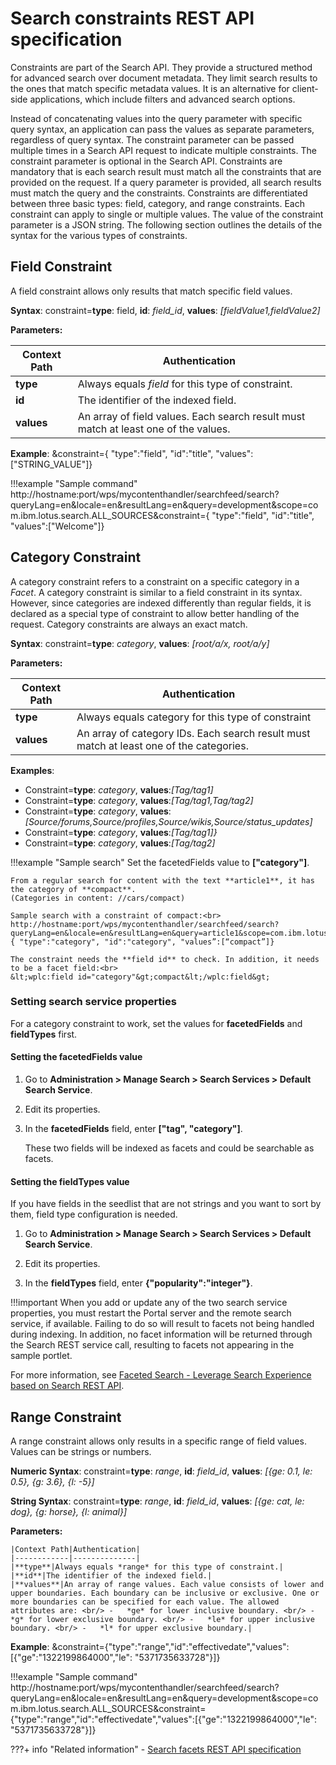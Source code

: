 # Search constraints REST API specification

Constraints are part of the Search API. They provide a structured method for advanced search over document metadata. They limit search results to the ones that match specific metadata values. It is an alternative for client-side applications, which include filters and advanced search options.

Instead of concatenating values into the query parameter with specific query syntax, an application can pass the values as separate parameters, regardless of query syntax. The constraint parameter can be passed multiple times in a Search API request to indicate multiple constraints. The constraint parameter is optional in the Search API. Constraints are mandatory that is each search result must match all the constraints that are provided on the request. If a query parameter is provided, all search results must match the query and the constraints. Constraints are differentiated between three basic types: field, category, and range constraints. Each constraint can apply to single or multiple values. The value of the constraint parameter is a JSON string. The following section outlines the details of the syntax for the various types of constraints.

## Field Constraint

A field constraint allows only results that match specific field values.

**Syntax**: constraint=**type**: field, **id**: *field_id*, **values**: *[fieldValue1,fieldValue2]*

**Parameters:**

|Context Path|Authentication|
|------------|--------------|
|**type**|Always equals *field* for this type of constraint.|
|**id**|The identifier of the indexed field.|
|**values**|An array of field values. Each search result must match at least one of the values.|

**Example**: &constraint={ "type":"field", "id":"title", "values":["STRING_VALUE"]}
 
!!!example "Sample command"
    http://hostname:port/wps/mycontenthandler/searchfeed/search?queryLang=en&locale=en&resultLang=en&query=development&scope=com.ibm.lotus.search.ALL_SOURCES&constraint={ "type":"field", "id":"title", "values":["Welcome"]}

## Category Constraint

A category constraint refers to a constraint on a specific category in a *Facet*. A category constraint is similar to a field constraint in its syntax. However, since categories are indexed differently than regular fields, it is declared as a special type of constraint to allow better handling of the request. Category constraints are always an exact match.

**Syntax**: constraint=**type**: *category*, **values**: *[root/a/x, root/a/y]*

**Parameters:**

|Context Path|Authentication|
|------------|--------------|
|**type**|Always equals category for this type of constraint|
|**values**|An array of category IDs. Each search result must match at least one of the categories.|

**Examples**:

-   Constraint=**type**: *category*, **values**:*[Tag/tag1]*
-   Constraint=**type**: *category*, **values**:*[Tag/tag1,Tag/tag2]*
-   Constraint=**type**: *category*, **values**:*[Source/forums,Source/profiles,Source/wikis,Source/status_updates]*
-   Constraint=**type**: *category*, **values**:*[Tag/tag1]}*
-   Constraint=**type**: *category*, **values**:*[Tag/tag2]*

!!!example "Sample search"
    Set the facetedFields value to **["category"]**.

    From a regular search for content with the text **article1**, it has the category of **compact**.
    (Categories in content: //cars/compact)

    Sample search with a constraint of compact:<br>
    http://hostname:port/wps/mycontenthandler/searchfeed/search?queryLang=en&locale=en&resultLang=en&query=article1&scope=com.ibm.lotus.search.ALL_SOURCES&constraint={ "type":"category", "id":"category", "values”:[“compact”]}

    The constraint needs the **field id** to check. In addition, it needs to be a facet field:<br>
    &lt;wplc:field id="category"&gt;compact&lt;/wplc:field&gt;

### Setting search service properties

For a category constraint to work, set the values for **facetedFields** and **fieldTypes** first.

#### Setting the facetedFields value

1. Go to **Administration > Manage Search > Search Services > Default Search Service**.

2. Edit its properties.

3. In the **facetedFields** field, enter **["tag", "category"]**.

    These two fields will be indexed as facets and could be searchable as facets.

#### Setting the fieldTypes value

If you have fields in the seedlist that are not strings and you want to sort by them, field type configuration is needed. 

1. Go to **Administration > Manage Search > Search Services > Default Search Service**. 

2. Edit its properties.

3. In the **fieldTypes** field, enter **{"popularity":"integer"}**.

!!!important
    When you add or update any of the two search service properties, you must restart the Portal server and the remote search service, if available. Failing to do so will result to facets not being handled during indexing. In addition, no facet information will be returned through the Search REST service call, resulting to facets not appearing in the sample portlet.

For more information, see [Faceted Search - Leverage Search Experience based on Search REST API](https://support.hcltechsw.com/csm?id=kb_article&sys_id=f2cfbcefdbc2dc5055f38d6d13961935).

## Range Constraint

A range constraint allows only results in a specific range of field values. Values can be strings or numbers.

**Numeric Syntax**: constraint=**type**: *range*, **id**: *field\_id*, **values**: *[{ge: 0.1, le: 0.5}, {g: 3.6}, {l: -5}]*

**String Syntax**: constraint=**type**: *range*, **id**: *field\_id*, **values**: *[{ge: cat, le: dog}, {g: horse}, {l: animal}]*

**Parameters:**

    |Context Path|Authentication|
    |------------|--------------|
    |**type**|Always equals *range* for this type of constraint.|
    |**id**|The identifier of the indexed field.|
    |**values**|An array of range values. Each value consists of lower and upper boundaries. Each boundary can be inclusive or exclusive. One or more boundaries can be specified for each value. The allowed attributes are: <br/> -   *ge* for lower inclusive boundary. <br/> -   *g* for lower exclusive boundary. <br/> -   *le* for upper inclusive boundary. <br/> -   *l* for upper exclusive boundary.|

**Example**: &constraint={"type":"range","id":"effectivedate","values":[{"ge":"1322199864000","le": "5371735633728"}]}

!!!example "Sample command"
    http://hostname:port/wps/mycontenthandler/searchfeed/search?queryLang=en&locale=en&resultLang=en&query=development&scope=com.ibm.lotus.search.ALL_SOURCES&constraint={"type":"range","id":"effectivedate","values":[{"ge":"1322199864000","le": "5371735633728"}]}


???+ info "Related information"
    - [Search facets REST API specification](../search-rest-api/facets-spec.md)


